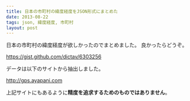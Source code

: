 ```yaml
---
title: 日本の市町村の緯度経度をJSON形式にまとめた
date: 2013-08-22
tags: json, 緯度経度, 市町村
layout: post
---
```


日本の市町村の緯度経度が欲しかったのでまとめました。
良かったらどうぞ。

https://gist.github.com/dictav/6303256


データは以下のサイトから抽出しました。

http://gps.ayapani.com

上記サイトにもあるように**精度を追求するためのものではありません**。

